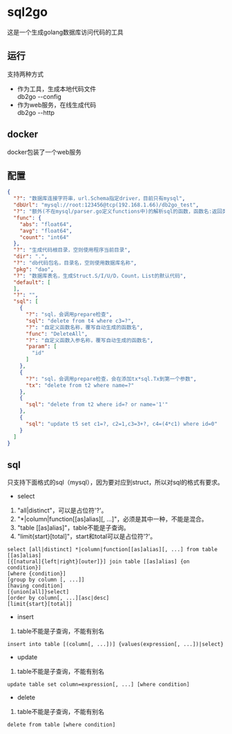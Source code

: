 # sql2go
这是一个生成golang数据库访问代码的工具
## 运行
支持两种方式
- 作为工具，生成本地代码文件  
db2go --config
- 作为web服务，在线生成代码  
db2go --http 
## docker
docker包装了一个web服务
## 配置
```json
{
  "?": "数据库连接字符串，url.Schema指定driver，目前只有mysql",
  "dbUrl": "mysql://root:123456@tcp(192.168.1.66)/db2go_test",
  "?": "额外(不在mysql/parser.go定义functions中)的解析sql的函数，函数名:返回类型",
  "func": {
    "abs": "float64",
    "avg": "float64",
    "count": "int64"
  },
  "?": "生成代码根目录，空则使用程序当前目录",
  "dir": ".",
  "?": "db代码包名，目录名，空则使用数据库名称",
  "pkg": "dao",
  "?": "数据库表名，生成Struct.S/I/U/D，Count，List的默认代码",
  "default": [
  ],
  "?": "",
  "sql": [
    {
      "?": "sql，会调用prepare检查",
      "sql": "delete from t4 where c3=?",
      "?": "自定义函数名称，覆写自动生成的函数名",
      "func": "DeleteAll",
      "?": "自定义函数入参名称，覆写自动生成的函数名",
      "param": [
        "id"
      ]
    },
    {
      "?": "sql，会调用prepare检查，会在添加tx*sql.Tx到第一个参数",
      "tx": "delete from t2 where name=?"
    },
    {
      "sql": "delete from t2 where id=? or name='1'"
    },
    {
      "sql": "update t5 set c1=?, c2=1,c3=3+?, c4=(4*c1) where id=0"
    }
  ]
}
```
## sql
只支持下面格式的sql（mysql），因为要对应到struct，所以对sql的格式有要求。
- select  
1. "all|distinct"，可以是占位符'?'。
1. "*|column|function[[as]alias][, ...]"，必须是其中一种，不能是混合。
1. "table [[as]alias]"，table不能是子查询。
1. "limit{start}[total]"，start和total可以是占位符'?'。
```
select [all|distinct] *|column|function[[as]alias][, ...] from table [[as]alias]
[{[natural]{left|right}[outer]}] join table [[as]alias] {on condition}]
[where {condition}]
[group by column [, ...]]
[having condition]
[{union[all]}select]
[order by column[, ...][asc|desc]
[limit{start}[total]]
```
- insert  
1. table不能是子查询，不能有别名
```
insert into table [(column[, ...])] {values(expression[, ...])|select}
```
- update  
1. table不能是子查询，不能有别名
```
update table set column=expression[, ...] [where condition]
```
- delete  
1. table不能是子查询，不能有别名
```
delete from table [where condition]
```

